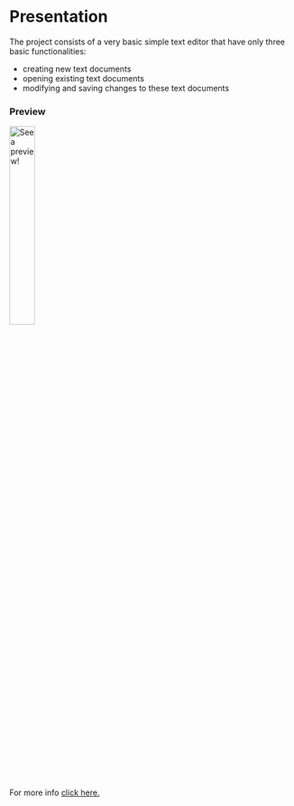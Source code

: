 <h1>Presentation</h1>
<p>The project consists of a very basic simple text editor that have only three basic functionalities:</p>
<ul>
  <li>creating new text documents</li>
  <li>opening existing text documents</li>
  <li>modifying and saving changes to these text documents</li>
</ul>
<h3>Preview</h3>
<a href="https://drive.google.com/file/d/16guQIVmf35YFiHU0Evk73q3upmgo06Py/view?usp=sharing"><img src="https://drive.google.com/uc?export=download&id=11g0zdBE-7-j-nq3-pR0gydpef7vFXcAO" alt="See a preview!" style="width:30%;height:30%;"></a>
<br>
For more info <a href="https://www.canva.com/design/DAGkx8JRlx0/22TkyP62Ki846yNRktM_RQ/edit?utm_content=DAGkx8JRlx0&utm_campaign=designshare&utm_medium=link2&utm_source=sharebutton">click here.</a>
